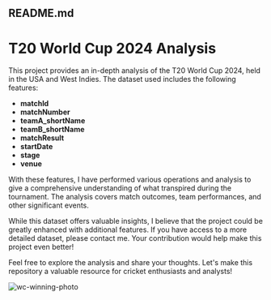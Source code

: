 ## README.md

# T20 World Cup 2024 Analysis

This project provides an in-depth analysis of the T20 World Cup 2024, held in the USA and West Indies. The dataset used includes the following features:
- **matchId**
- **matchNumber**
- **teamA_shortName**
- **teamB_shortName**
- **matchResult**
- **startDate**
- **stage**
- **venue**

With these features, I have performed various operations and analysis to give a comprehensive understanding of what transpired during the tournament. The analysis covers match outcomes, team performances, and other significant events.

While this dataset offers valuable insights, I believe that the project could be greatly enhanced with additional features. If you have access to a more detailed dataset, please contact me. Your contribution would help make this project even better!

Feel free to explore the analysis and share your thoughts. Let's make this repository a valuable resource for cricket enthusiasts and analysts!


![wc-winning-photo](https://github.com/user-attachments/assets/9d167ddf-5716-4271-a3fd-b933be5b5e45)
